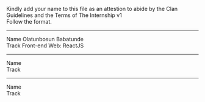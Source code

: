 Kindly add your name to this file as an attestion to abide by the Clan Guidelines and the Terms of The Internship v1
<br/> Follow the format.<br/>

---

Name Olatunbosun Babatunde<br/>
Track Front-end Web: ReactJS

---

Name <br/>
Track

---

Name <br/>
Track
